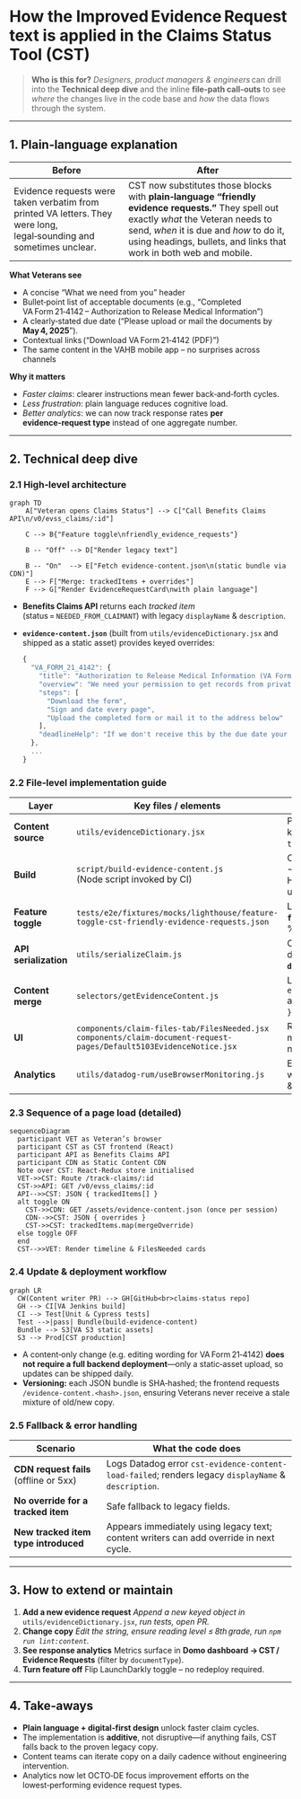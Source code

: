 # How the **Improved Evidence Request** text is applied in the Claims Status Tool (CST)

> **Who is this for?**
> *Designers, product managers & engineers* can drill into the **Technical deep dive** and the inline **file‑path call‑outs** to see *where* the changes live in the code base and *how* the data flows through the system.

---

## 1. Plain‑language explanation

| Before                                                                                                               | After                                                                                                                                                                                                                                                     |
| -------------------------------------------------------------------------------------------------------------------- | --------------------------------------------------------------------------------------------------------------------------------------------------------------------------------------------------------------------------------------------------------- |
| Evidence requests were taken verbatim from printed VA letters. They were long, legal‑sounding and sometimes unclear. | CST now substitutes those blocks with **plain‑language “friendly evidence requests.”** They spell out exactly *what* the Veteran needs to send, *when* it is due and *how* to do it, using headings, bullets, and links that work in both web and mobile. |

**What Veterans see**

* A concise “What we need from you” header
* Bullet‑point list of acceptable documents (e.g., “Completed VA Form 21‑4142 – Authorization to Release Medical Information”)
* A clearly‑stated due date (“Please upload or mail the documents by **May 4, 2025**”).
* Contextual links (“Download VA Form 21‑4142 (PDF)”)
* The same content in the VAHB mobile app – no surprises across channels

**Why it matters**

* *Faster claims*: clearer instructions mean fewer back‑and‑forth cycles.
* *Less frustration*: plain language reduces cognitive load.
* *Better analytics*: we can now track response rates **per evidence‑request type** instead of one aggregate number.

---

## 2. Technical deep dive

### 2.1  High‑level architecture

```mermaid
graph TD
    A["Veteran opens Claims Status"] --> C["Call Benefits Claims API\n/v0/evss_claims/:id"]

    C --> B{"Feature toggle\nfriendly_evidence_requests"}

    B -- "Off" --> D["Render legacy text"]

    B -- "On"  --> E["Fetch evidence-content.json\n(static bundle via CDN)"]
    E --> F["Merge: trackedItems + overrides"]
    F --> G["Render EvidenceRequestCard\nwith plain language"]

```

* **Benefits Claims API** returns each *tracked item* (status = `NEEDED_FROM_CLAIMANT`) with legacy `displayName` & `description`.
* **`evidence‑content.json`** (built from `utils/evidenceDictionary.jsx` and shipped as a static asset) provides keyed overrides:

  ```js
  {
    "VA_FORM_21_4142": {
      "title": "Authorization to Release Medical Information (VA Form 21‑4142)",
      "overview": "We need your permission to get records from private doctors.",
      "steps": [
        "Download the form",
        "Sign and date every page",
        "Upload the completed form or mail it to the address below"
      ],
      "deadlineHelp": "If we don't receive this by the due date your claim will be delayed."
    },
    ...
  }
  ```

### 2.2  File‑level implementation guide

| Layer                 | Key files / elements                                                                                                    | What happens there                                                                                                                       |
| --------------------- | ----------------------------------------------------------------------------------------------------------------------- | ---------------------------------------------------------------------------------------------------------------------------------------- |
| **Content source**    | `utils/evidenceDictionary.jsx`                                                                                          | Product writers add/edit JSON objects keyed by `documentType` or `trackedItemTypeId`.                                                    |
| **Build**             | `script/build‑evidence‑content.js`<br>(Node script invoked by CI)                                                       | Converts the JSX/JSON map → `src/site/assets/evidence‑content.json`.<br>Hashes the file for cache‑busting and uploads to VA’s S3 bucket. |
| **Feature toggle**    | `tests/e2e/fixtures/mocks/lighthouse/feature-toggle-cst-friendly-evidence-requests.json`                                | LaunchDarkly flag **`friendly_evidence_requests`**; rollout can be %‑based.                                                              |
| **API serialization** | `utils/serializeClaim.js`                                                                                               | Combines `trackedItems` and supporting documents, normalises dates, **adds `documentType`**, and drops into Redux.                       |
| **Content merge**     | `selectors/getEvidenceContent.js`                                                                                       | Looks up `evidenceContent[trackedItem.documentType]` and returns `{ ...trackedItem, ...override }`.                                      |
| **UI**                | `components/claim-files-tab/FilesNeeded.jsx`<br>`components/claim-document-request-pages/Default5103EvidenceNotice.jsx` | Renders `<EvidenceRequestCard>` using merged object. Falls back to legacy fields if no override is found.                                |
| **Analytics**         | `utils/datadog-rum/useBrowserMonitoring.js`                                                                             | Emits `event: 'cst-evidence-request-view'` with `override_used: true/false` for Datadog & GA.                                            |

### 2.3  Sequence of a page load (detailed)

```mermaid
sequenceDiagram
  participant VET as Veteran’s browser
  participant CST as CST frontend (React)
  participant API as Benefits Claims API
  participant CDN as Static Content CDN
  Note over CST: React‑Redux store initialised
  VET->>CST: Route /track-claims/:id
  CST->>API: GET /v0/evss_claims/:id
  API-->>CST: JSON { trackedItems[] }
  alt toggle ON
    CST->>CDN: GET /assets/evidence-content.json (once per session)
    CDN-->>CST: JSON { overrides }
    CST->>CST: trackedItems.map(mergeOverride)
  else toggle OFF
  end
  CST-->>VET: Render timeline & FilesNeeded cards
```

### 2.4  Update & deployment workflow

```mermaid
graph LR
  CW(Content writer PR) --> GH[GitHub<br>claims-status repo]
  GH --> CI[VA Jenkins build]
  CI --> Test[Unit & Cypress tests]
  Test -->|pass| Bundle(build-evidence-content)
  Bundle --> S3[VA S3 static assets]
  S3 --> Prod[CST production]
```

* A content‑only change (e.g. editing wording for VA Form 21‑4142) **does not require a full backend deployment**—only a static‑asset upload, so updates can be shipped daily.
* **Versioning:** each JSON bundle is SHA‑hashed; the frontend requests `/evidence-content.<hash>.json`, ensuring Veterans never receive a stale mixture of old/new copy.

### 2.5  Fallback & error handling

| Scenario                               | What the code does                                                                                   |
| -------------------------------------- | ---------------------------------------------------------------------------------------------------- |
| **CDN request fails** (offline or 5xx) | Logs Datadog error `cst-evidence-content-load-failed`; renders legacy `displayName` & `description`. |
| **No override for a tracked item**     | Safe fallback to legacy fields.                                                                      |
| **New tracked item type introduced**   | Appears immediately using legacy text; content writers can add override in next cycle.               |

---

## 3. How to extend or maintain

1. **Add a new evidence request**
   *Append a new keyed object in* `utils/evidenceDictionary.jsx`, *run tests, open PR.*
2. **Change copy**
   *Edit the string, ensure reading level ≤ 8th grade, run `npm run lint:content`.*
3. **See response analytics**
   Metrics surface in **Domo dashboard → CST / Evidence Requests** (filter by `documentType`).
4. **Turn feature off**
   Flip LaunchDarkly toggle – no redeploy required.

---

## 4. Take‑aways

* **Plain language + digital‑first design** unlock faster claim cycles.
* The implementation is **additive**, not disruptive—if anything fails, CST falls back to the proven legacy copy.
* Content teams can iterate copy on a daily cadence without engineering intervention.
* Analytics now let OCTO‑DE focus improvement efforts on the lowest‑performing evidence request types.

